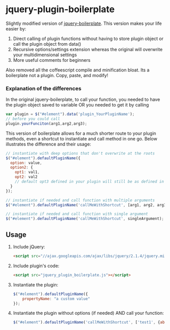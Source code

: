 # jquery-plugin-boilerplate
Slightly modified version of [jquery-boilerplate](https://github.com/jquery-boilerplate/jquery-boilerplate).  This version makes your life easier by:
1. Direct calling of plugin functions without having to store plugin object or call the plugin object from data()
2. Recursive options/settings extension whereas the original will overwrite your multidimensional settings
3. More useful comments for beginners

Also removed all the coffeescript compile and minification bloat.  Its a boilerplate not a plugin.  Copy, paste, and modify!

### Explanation of the differences

In the original jquery-boilerplate, to call your function, you needed to have the plugin object saved to variable OR you needed to get it by calling 
```js
var plugin = $("#element").data('plugin_YourPluginName');
// before you could call
plugin.yourFunciton(arg1,arg2,arg3);
```

This version of boilerplate allows for a much shorter route to your plugin methods, even a shortcut to instantiate and call method in one go.  Below illustrates the difference and their usage:
```javascript
// instantiate with deep options that don't overwrite at the roots
$("#element").defaultPluginName({
  option: value, 
  option2: {
    opt1: val1,
    opt2: val2
    // default opt3 defined in your plugin will still be as defined in plugin
  }
});

// instantiate if needed and call function with multiple arguments
$("#element").defaultPluginName('callMeWithShortcut', [arg1, arg2, arg3]); // will call callMeWithShortcut(arg1, arg2, arg3)

// instantiate if needed and call function with single argument
$("#element").defaultPluginName('callMeWithShortcut', singleArgument); // will call callMeWithShortcut(singleArgument)
```

## Usage

1. Include jQuery:

	```html
	<script src="//ajax.googleapis.com/ajax/libs/jquery/2.1.4/jquery.min.js"></script>
	```

2. Include plugin's code:

	```html
	<script src="jquery_plugin_boilerplate.js"></script>
	```

3. Instantiate the plugin:

	```javascript
	$("#element").defaultPluginName({
		propertyName: "a custom value"
	});
	```

4. Instantiate the plugin without options (if needed) AND call your function:

	```javascript
	$("#element").defaultPluginName('callMeWithShortcut', ['test1', {abc:123}, false]);
	```
